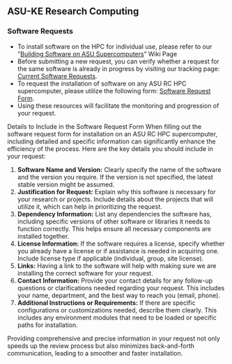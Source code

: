 ## ASU-KE Research Computing

### Software Requests

* To install software on the HPC for individual use, please refer to our ”[Building Software on ASU Supercomputers](https://asurc.atlassian.net/wiki/spaces/RC/pages/1993932838/Building+Software+on+ASU+Supercomputers)” Wiki Page
* Before submitting a new request, you can verify whether a request for the same software is already in progress by visiting our tracking page: [Current Software Requests](https://github.com/ASU-KE/RC/issues).
* To request the installation of software on any ASU RC HPC supercomputer, please utilize the following form: [Software Request Form](https://github.com/ASU-KE/RC/issues/new?assignees=&labels=software%2Crequest&projects=&template=01-SoftwareRequest.yml).
* Using these resources will facilitate the monitoring and progression of your request.

Details to Include in the Software Request Form
When filling out the software request form for installation on an ASU RC HPC supercomputer, including detailed and specific information can significantly enhance the efficiency of the process. Here are the key details you should include in your request:

1. **Software Name and Version:** Clearly specify the name of the software and the version you require. If the version is not specified, the latest stable version might be assumed.
2. **Justification for Request:** Explain why this software is necessary for your research or projects. Include details about the projects that will utilize it, which can help in prioritizing the request.
3. **Dependency Information:** List any dependencies the software has, including specific versions of other software or libraries it needs to function correctly. This helps ensure all necessary components are installed together.
4. **License Information:** If the software requires a license, specify whether you already have a license or if assistance is needed in acquiring one. Include license type if applicable (individual, group, site license).
5. **Links:** Having a link to the software will help with making sure we are installing the correct software for your request.
6. **Contact Information:** Provide your contact details for any follow-up questions or clarifications needed regarding your request. This includes your name, department, and the best way to reach you (email, phone).
7. **Additional Instructions or Requirements:** If there are specific configurations or customizations needed, describe them clearly. This includes any environment modules that need to be loaded or specific paths for installation.

Providing comprehensive and precise information in your request not only speeds up the review process but also minimizes back-and-forth communication, leading to a smoother and faster installation.
